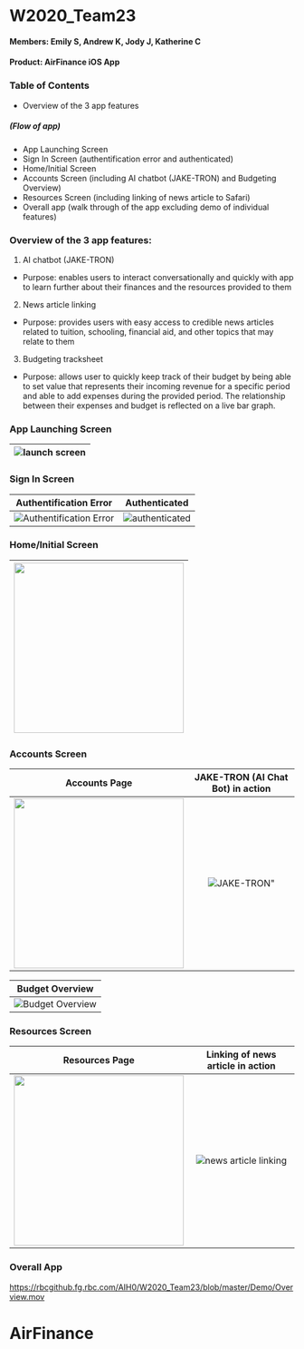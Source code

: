 # W2020_Team23
#### Members: Emily S, Andrew K, Jody J, Katherine C
#### Product: AirFinance iOS App
### Table of Contents
- Overview of the 3 app features
##### (Flow of app)
- App Launching Screen
- Sign In Screen (authentification error and authenticated)
- Home/Initial Screen
- Accounts Screen (including AI chatbot (JAKE-TRON) and Budgeting Overview)
- Resources Screen (including linking of news article to Safari)
- Overall app (walk through of the app excluding demo of individual features)

### Overview of the 3 app features:

1. AI chatbot (JAKE-TRON)
  - Purpose: enables users to interact conversationally and quickly with app to learn further about their finances and the resources provided to them
2. News article linking
  - Purpose: provides users with easy access to credible news articles related to tuition, schooling, financial aid, and other topics that may relate to them
3. Budgeting tracksheet
  - Purpose: allows user to quickly keep track of their budget by being able to set value that represents their incoming revenue for a specific period and able to add expenses during the provided period. The relationship between their expenses and budget is reflected on a live bar graph.

### App Launching Screen
| ![launch screen](https://rbcgithub.fg.rbc.com/AIH0/W2020_Team23/blob/master/GIFs%20and%20PNGs/launch.gif) |
|:-------:|

### Sign In Screen
|**Authentification Error**|**Authenticated**|
|:-------:|:-------:|
| ![Authentification Error](https://rbcgithub.fg.rbc.com/AIH0/W2020_Team23/blob/master/GIFs%20and%20PNGs/authenticationerror.gif) | ![authenticated](https://rbcgithub.fg.rbc.com/AIH0/W2020_Team23/blob/master/GIFs%20and%20PNGs/authentificationcorrect.gif) |

###  Home/Initial Screen
| <img src="https://rbcgithub.fg.rbc.com/AIH0/W2020_Team23/blob/master/GIFs%20and%20PNGs/homepage.png" width="300"> |
|:-------:|

### Accounts Screen
|**Accounts Page**|**JAKE-TRON (AI Chat Bot) in action**|
|:-------:|:-------:|
| <img src="https://rbcgithub.fg.rbc.com/AIH0/W2020_Team23/blob/master/GIFs%20and%20PNGs/accountspage.png" width="300"> | ![JAKE-TRON"](https://rbcgithub.fg.rbc.com/AIH0/W2020_Team23/blob/master/GIFs%20and%20PNGs/JAKE-TRON.gif) |

|**Budget Overview**|
|:-------:|
| ![Budget Overview](https://rbcgithub.fg.rbc.com/AIH0/W2020_Team23/blob/master/GIFs%20and%20PNGs/Budget.gif) |

### Resources Screen
|**Resources Page**|**Linking of news article in action**|
|:-------:|:-------:|
| <img src="https://rbcgithub.fg.rbc.com/AIH0/W2020_Team23/blob/master/GIFs%20and%20PNGs/resourcespage.png" width="300"> | ![news article linking](https://rbcgithub.fg.rbc.com/AIH0/W2020_Team23/blob/master/GIFs%20and%20PNGs/safariarticle.gif) |

### Overall App
https://rbcgithub.fg.rbc.com/AIH0/W2020_Team23/blob/master/Demo/Overview.mov
# AirFinance
